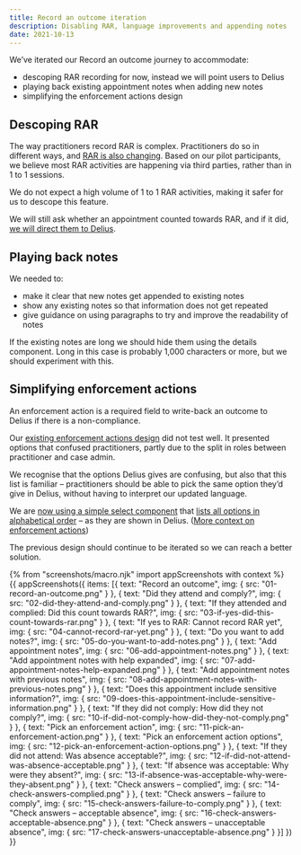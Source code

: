 ```yaml
---
title: Record an outcome iteration
description: Disabling RAR, language improvements and appending notes
date: 2021-10-13
---
```


We’ve iterated our Record an outcome journey to accommodate:

- descoping RAR recording for now, instead we will point users to Delius
- playing back existing appointment notes when adding new notes
- simplifying the enforcement actions design

## Descoping RAR

The way practitioners record RAR is complex. Practitioners do so in different ways, and [RAR is also changing](/rar-nsi/). Based on our pilot participants, we believe most RAR activities are happening via third parties, rather than in 1 to 1 sessions.

We do not expect a high volume of 1 to 1 RAR activities, making it safer for us to descope this feature.

We will still ask whether an appointment counted towards RAR, and if it did, [we will direct them to Delius](#if-yes-to-rar-cannot-record-rar-yet).

## Playing back notes

We needed to:

- make it clear that new notes get appended to existing notes
- show any existing notes so that information does not get repeated
- give guidance on using paragraphs to try and improve the readability of notes

If the existing notes are long we should hide them using the details component. Long in this case is probably 1,000 characters or more, but we should experiment with this.

## Simplifying enforcement actions

An enforcement action is a required field to write-back an outcome to Delius if there is a non-compliance.

Our [existing enforcement actions design](/enforcement-action-when-recording-attendance/) did not test well. It presented options that confused practitioners, partly due to the split in roles between practitioner and case admin.

We recognise that the options Delius gives are confusing, but also that this list is familiar – practitioners should be able to pick the same option they’d give in Delius, without having to interpret our updated language.

We are [now using a simple select component](#pick-an-enforcement-action) that [lists all options in alphabetical order](#pick-an-enforcement-action-options) – as they are shown in Delius. ([More context on enforcement actions](enforcement-actions/))

The previous design should continue to be iterated so we can reach a better solution.

{% from "screenshots/macro.njk" import appScreenshots with context %}
{{ appScreenshots({
  items: [{
      text: "Record an outcome",
      img: { src: "01-record-an-outcome.png" }
    }, {
      text: "Did they attend and comply?",
      img: { src: "02-did-they-attend-and-comply.png" }
    }, {
      text: "If they attended and complied: Did this count towards RAR?",
      img: { src: "03-if-yes-did-this-count-towards-rar.png" }
    }, {
      text: "If yes to RAR: Cannot record RAR yet",
      img: { src: "04-cannot-record-rar-yet.png" }
    }, {
      text: "Do you want to add notes?",
      img: { src: "05-do-you-want-to-add-notes.png" }
    }, {
      text: "Add appointment notes",
      img: { src: "06-add-appointment-notes.png" }
    }, {
      text: "Add appointment notes with help expanded",
      img: { src: "07-add-appointment-notes-help-expanded.png" }
    }, {
      text: "Add appointment notes with previous notes",
      img: { src: "08-add-appointment-notes-with-previous-notes.png" }
    }, {
      text: "Does this appointment include sensitive information?",
      img: { src: "09-does-this-appointment-include-sensitive-information.png" }
    }, {
      text: "If they did not comply: How did they not comply?",
      img: { src: "10-if-did-not-comply-how-did-they-not-comply.png" }
    }, {
      text: "Pick an enforcement action",
      img: { src: "11-pick-an-enforcement-action.png" }
    }, {
      text: "Pick an enforcement action options",
      img: { src: "12-pick-an-enforcement-action-options.png" }
    }, {
      text: "If they did not attend: Was absence acceptable?",
      img: { src: "12-if-did-not-attend-was-absence-acceptable.png" }
    }, {
      text: "If absence was acceptable: Why were they absent?",
      img: { src: "13-if-absence-was-acceptable-why-were-they-absent.png" }
    }, {
      text: "Check answers – complied",
      img: { src: "14-check-answers-complied.png" }
    }, {
      text: "Check answers – failure to comply",
      img: { src: "15-check-answers-failure-to-comply.png" }
    }, {
      text: "Check answers – acceptable absence",
      img: { src: "16-check-answers-acceptable-absence.png" }
    }, {
      text: "Check answers – unacceptable absence",
      img: { src: "17-check-answers-unacceptable-absence.png" }
    }]
}) }}
